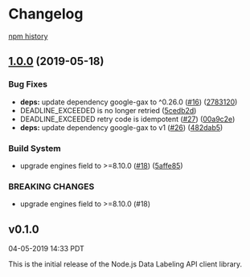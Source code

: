 # Changelog

[npm history][1]

[1]: https://www.npmjs.com/package/@google-cloud/datalabeling?activeTab=versions

## [1.0.0](https://www.github.com/googleapis/nodejs-datalabeling/compare/v0.1.0...v1.0.0) (2019-05-18)


### Bug Fixes

* **deps:** update dependency google-gax to ^0.26.0 ([#16](https://www.github.com/googleapis/nodejs-datalabeling/issues/16)) ([2783120](https://www.github.com/googleapis/nodejs-datalabeling/commit/2783120))
* DEADLINE_EXCEEDED is no longer retried ([5cedb2d](https://www.github.com/googleapis/nodejs-datalabeling/commit/5cedb2d))
* DEADLINE_EXCEEDED retry code is idempotent ([#27](https://www.github.com/googleapis/nodejs-datalabeling/issues/27)) ([00a9c2e](https://www.github.com/googleapis/nodejs-datalabeling/commit/00a9c2e))
* **deps:** update dependency google-gax to v1 ([#26](https://www.github.com/googleapis/nodejs-datalabeling/issues/26)) ([482dab5](https://www.github.com/googleapis/nodejs-datalabeling/commit/482dab5))


### Build System

* upgrade engines field to >=8.10.0 ([#18](https://www.github.com/googleapis/nodejs-datalabeling/issues/18)) ([5affe85](https://www.github.com/googleapis/nodejs-datalabeling/commit/5affe85))


### BREAKING CHANGES

* upgrade engines field to >=8.10.0 (#18)

## v0.1.0

04-05-2019 14:33 PDT

This is the initial release of the Node.js Data Labeling API client library.
